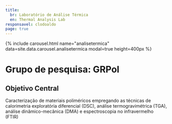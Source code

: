 ```yaml
---
title:
  br: Laboratório de Análise Térmica
  en: Thermal Analysis Lab
responsavel: clodoaldo
page: true
---
```


<div class="col-md-6 float-md-right mb-2">
{% include carousel.html name="analisetermica" data=site.data.carousel.analisetermica modal=true height=400px %}
</div>

# Grupo de pesquisa: GRPol

## Objetivo Central

Caracterização de materiais poliméricos empregando as técnicas de calorimetria exploratória diferencial (DSC), análise termogravimétrica (TGA), análise dinâmico-mecânica (DMA) e espectroscopia no infravermelho (FTIR)
